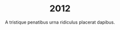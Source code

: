 ---
layout: post
title: 2012
abbr: 12
subtitle: "A tristique penatibus urna ridiculus placerat dapibus."
video: "http://player.vimeo.com/video/63683408"
statistics:
- stat: 24%
  desc: One Proin phasellus nim placerat elit.	
- stat: 87%
  desc: Facilisis et integer, adipiscing in adipiscing lundium.
- stat: 46%
  desc: Proin phasellus nim placerat elit.
global:
- item: Two Proin phasellus nim placerat elit.
- item: Facilisis et integer, adipiscing in adipiscing lundium.
- item: Proin phasellus nim placerat elit.
national:
- item: Three Proin phasellus nim placerat elit.
- item: Facilisis et integer, adipiscing in adipiscing lundium.
- item: Proin phasellus nim placerat elit.
year:
- item: Four Proin phasellus nim placerat elit.
- item: Facilisis et integer, adipiscing in adipiscing lundium.
- item: Proin phasellus nim placerat elit.
local:
- item: Five Proin phasellus nim placerat elit.
- item: Facilisis et integer, adipiscing in adipiscing lundium.
- item: Proin phasellus nim placerat elit.
---